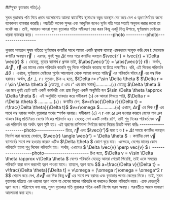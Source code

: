 ##সুষম বৃত্তাকার গতি(২)
 
 সুষম বৃত্তাকার গতি নিয়ে প্রথম আলোচনায় আমরা কার্তেসীয় স্থানাংকে বস্তুর অবস্থান বের করে বেগ ও ত্বরণ নির্ণয়ের জন্যে ব্যাবকলন ব্যাবহার করেছি। পদ্ধতিটি অনেক সুন্দর এবং আধুনিক হলেও ঘূর্ণন গতি সত্য সত্যই
 অনুভব করার জন্যে তা যথেষ্ট নয়। তাই, আবারও আমরা সুষম বৃত্তাকার গতির সমীকরণ বের করব কিন্তু একটু ভিন্ন উপায়ে, ঘূর্ণায়মান ভেক্টরের ধারনা ব্যাবহার করে। 
 --------------------------------------photo ----------photo------------------
 
  পুনরায় সমতলে সুষম গতিতে ঘূর্ণায়মান কণাটির সাথে আমরা একটি স্থানাঙ্ক ব্যাবস্থা এমনভাবে সংযুক্ত করি যেন t সেকেন্ডে কণাটির অবস্থান $\vec{r}$ । এরপর, খুবই ক্ষুদ্র $\Delta t$ সময় পরে কণাটির অবস্থান 
  $\vec{r'} = \vec{r} + \Delta \vec{r} $ । যেহেতু, বৃত্তের ব্যাসার্ধ r ধ্রুবক তাই, $\abs{\vec{r'}} = \abs{\vec{r}} r$। অর্থাৎ, $\Delta \vec{r}$ , $\vec{r}$ এর মানের কোন পরিবর্তন করেনি শুধু 
  দিকে পরিবর্তন করেছে যা চিত্রে লক্ষ্যণীয়। ধরি, এই দিকের পরিবর্তন $\Delta \theta$ । এখানে, ঘূর্ণায়মান ভেক্টরের পূর্বের আলোচনা থেকে আমরা বলতে পারি$\vec{r}$ এর পরিবর্তন ঘটবে $\vec{r}$ এর 
  লম্ব দিক বরাবর। অর্থাৎ, $\Delta r \perp r$। 
  সুতরাং, চিত্র-২ হতে, $\Delta r= r'\sin \Delta \theta $
                     $\Delta r = r \sin \Delta \theta $ [যেহেতু, r এবং r' এর মান সমান]............(১)
  যেহেতু $\Delta \theta $ এর মান খুবই ছোট তাই একটি কার্যকরী এবং প্রায় নিখুত একটি অনুমিতি হল $\sin \Delta \theta \approx \Delta \theta $। এই অনুমিতি ব্যাবহার করে সমীকরণ (১) কে আমরা     লিখতে পারি, $\Delta r = r\Delta \theta $ ............(২)।
  কণাটির বেগ, $v=\frac{\Delta r}{\Delta t} = r\frac{\Delta \theta}{\Delta t}$
              $v=r\omega $............(৩)
  এখানে, $\Delta \vec{r}$ এর দিক $\vec{r}$ এর সাথে লম্ব বরাবর অর্থাৎ বৃত্তাকার পথের স্পর্শক বরবার। সমীকরণ (৩) এ r এবং $\omega$ ধ্রুব হওয়ার কারনে বেগের মান ধ্রুব থাকবে কিন্তু প্রতিনিয়ত বেগের 
  দিকের পরিবর্তন হয়। যেহেতু বেগ একটি ভেক্টর রাশি, তাই শুধু দিকের পরিবর্তনেও $\vec{v}$ এর পরিবর্তন হয় অর্থাৎ ত্বরণ সৃষ্টি হয়। এই ত্বরণের রাশিমালা নির্ণয়ের জন্যে নিচের চিত্রটি লক্ষ্য করিঃ
  ---------------------photo--------------
  চিত্রে, $\vec{r}$ এবং $\vec{r'}$ দ্বারা t ও $t+\Delta t$ সময়ে কণাটির অবস্থান নির্দেশ করা হয়েছে যেখানে, $\vec{r} \angle \vec{r'} = \Delta \theta $ । কণাটির বেগ $\vec{v}$ ব্যাসার্ধের সাথে লম্ব 
  হওয়ার কারনে এটিও $\Delta \theta $ কোণে ঘুরে যায়। এক্ষেত্রে, বেগের মানের কোন পরিবর্তন হয়না শুধু দিকের পরিবর্তন হয়। অর্থার, এখানেও $ \Delta \vec{v} \perp vec{v} $। 
  -------------------photo----------------------
  চিত্র হতে, $\Delta v = v\sin \Delta \theta \approx v\Delta \theta $
  বেগের পরিবর্তন যেহেতু আমরা পেয়েই গিয়েছি, তাই একে সময়ের পরিবর্তন দ্বারা ভাগ করলেই ত্বরণ পাওয়া যাবে। তাহলে, ত্বরণ হবেঃ
  $$ a=\frac{\Delta v}{\Delta t} = v\frac{\Delta \theta}{\Delta t] = v\omega = (\omega r)\omega = \omega^2 r $$
  খেয়াল করে দেখ, $\Delta \vec{v}$ এর দিক কিন্তু $\vec{v}$ এর সাথে লম্ব বরাবর এবং বৃত্তাকার পথের কেন্দ্রের দিকে। তাই, সুষম বৃত্তাকার গতিতে এক ধরনের ত্বরণ থাকে যা বেগের মানের পরিবর্তন না করলেও
  দিকের পরিবর্তন করে। একে কেন্দ্রমূখী ত্বরণ বলে।
  পরিশেষে বলা যায়, সুষম বৃত্তাকার গতি বৃত্তাকার গতির একটি বিশেষ সরল অবস্থা। পরবর্তীতে আরও সাধারণ আলোচনা করা হবে।
